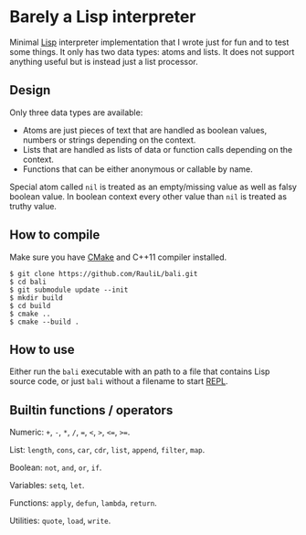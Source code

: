 # Barely a Lisp interpreter

Minimal [Lisp] interpreter implementation that I wrote just for fun and to
test some things. It only has two data types: atoms and lists. It does not
support anything useful but is instead just a list processor.

## Design

Only three data types are available:

- Atoms are just pieces of text that are handled as boolean values, numbers
  or strings depending on the context.
- Lists that are handled as lists of data or function calls depending on the
  context.
- Functions that can be either anonymous or callable by name.

Special atom called `nil` is treated as an empty/missing value as well as falsy
boolean value. In boolean context every other value than `nil` is treated as
truthy value.

## How to compile

Make sure you have [CMake] and C++11 compiler installed.

```shell
$ git clone https://github.com/RauliL/bali.git
$ cd bali
$ git submodule update --init
$ mkdir build
$ cd build
$ cmake ..
$ cmake --build .
```

## How to use

Either run the `bali` executable with an path to a file that contains Lisp
source code, or just `bali` without a filename to start [REPL].

## Builtin functions / operators

Numeric: `+`, `-`, `*`, `/`, `=`, `<`, `>`, `<=`, `>=`.

List: `length`, `cons`, `car`, `cdr`, `list`, `append`, `filter`, `map`.

Boolean: `not`, `and`, `or`, `if`.

Variables: `setq`, `let`.

Functions: `apply`, `defun`, `lambda`, `return`.

Utilities: `quote`, `load`, `write`.

[Lisp]: https://en.wikipedia.org/wiki/Lisp_(programming_language)
[CMake]: https://www.cmake.org
[REPL]: https://en.wikipedia.org/wiki/Read%E2%80%93eval%E2%80%93print_loop
